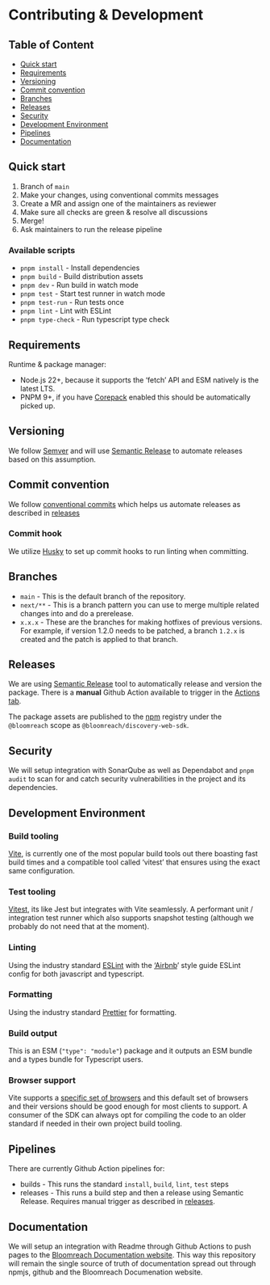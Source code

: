 # Contributing & Development

## Table of Content

<!-- toc -->

- [Quick start](#quick-start)
- [Requirements](#requirements)
- [Versioning](#versioning)
- [Commit convention](#commit-convention)
- [Branches](#branches)
- [Releases](#releases)
- [Security](#security)
- [Development Environment](#development-environment)
- [Pipelines](#pipelines)
- [Documentation](#documentation)

<!-- tocstop -->

## Quick start

1. Branch of `main`
2. Make your changes, using conventional commits messages
3. Create a MR and assign one of the maintainers as reviewer
4. Make sure all checks are green & resolve all discussions
5. Merge!
6. Ask maintainers to run the release pipeline

### Available scripts

- `pnpm install` - Install dependencies
- `pnpm build` - Build distribution assets
- `pnpm dev` - Run build in watch mode
- `pnpm test` - Start test runner in watch mode
- `pnpm test-run` - Run tests once
- `pnpm lint` - Lint with ESLint
- `pnpm type-check` - Run typescript type check

## Requirements

Runtime & package manager:

- Node.js 22+, because it supports the ‘fetch’ API and ESM natively is the latest LTS.
- PNPM 9+, if you have [Corepack](https://nodejs.org/api/corepack.html) enabled this should be
  automatically picked up.

## Versioning

We follow [Semver](https://semver.org/) and will use
[Semantic Release](https://github.com/semantic-release/semantic-release) to automate releases based
on this assumption.

## Commit convention

We follow [conventional commits](https://www.conventionalcommits.org/en/v1.0.0/#summary) which helps
us automate releases as described in [releases](#releases)

### Commit hook

We utilize [Husky](https://typicode.github.io/husky/) to set up commit hooks to run linting when
committing.

## Branches

- `main` - This is the default branch of the repository.
- `next/**` - This is a branch pattern you can use to merge multiple related changes into and do a
  prerelease.
- `x.x.x` - These are the branches for making hotfixes of previous versions. For example, if version
  1.2.0 needs to be patched, a branch `1.2.x` is created and the patch is applied to that branch.

## Releases

We are using [Semantic Release](https://github.com/semantic-release/semantic-release/) tool to
automatically release and version the package. There is a **manual** Github Action available to
trigger in the
[Actions tab](https://github.com/bloomreach/discovery-web-sdk/actions/workflows/release.yaml).

The package assets are published to the [npm](https://www.npmjs.com/) registry under the
`@bloomreach` scope as `@bloomreach/discovery-web-sdk`.

## Security

We will setup integration with SonarQube as well as Dependabot and `pnpm audit` to scan for and
catch security vulnerabilities in the project and its dependencies.

## Development Environment

### Build tooling

[Vite](https://vitejs.dev/), is currently one of the most popular build tools out there boasting
fast build times and a compatible tool called ‘vitest’ that ensures using the exact same
configuration.

### Test tooling

[Vitest](https://vitest.dev/), its like Jest but integrates with Vite seamlessly. A performant unit
/ integration test runner which also supports snapshot testing (although we probably do not need
that at the moment).

### Linting

Using the industry standard [ESLint](https://eslint.org/) with the
[‘Airbnb](https://airbnb.io/javascript/)’ style guide ESLint config for both javascript and
typescript.

### Formatting

Using the industry standard [Prettier](https://prettier.io/) for formatting.

### Build output

This is an ESM (`"type": "module"`) package and it outputs an ESM bundle and a types bundle for
Typescript users.

### Browser support

Vite supports a [specific set of browsers](https://vitejs.dev/guide/build#browser-compatibility) and
this default set of browsers and their versions should be good enough for most clients to support. A
consumer of the SDK can always opt for compiling the code to an older standard if needed in their
own project build tooling.

## Pipelines

There are currently Github Action pipelines for:

- builds - This runs the standard `install`, `build`, `lint`, `test` steps
- releases - This runs a build step and then a release using Semantic Release. Requires manual
  trigger as described in [releases](#releases).

## Documentation

We will setup an integration with Readme through Github Actions to push pages to the
[Bloomreach Documentation website](https://documenation.bloomreach.com). This way this repository
will remain the single source of truth of documentation spread out through npmjs, github and the
Bloomreach Documenation website.
